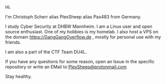 Hi.

I'm Christoph Scherr
  alias PlexSheep
  alias Pax483
from Germany.
  
I study Cyber Security at DHBW Mannheim. I am a Linux user and open source enthusiast.
One of my hobbies is my homelab. I also host a VPS on the domain https://GangGangOverflow.de , mostly for personal use with my friends.

I am also a part of the CTF Team DU4L.

If you have any questions for some reason, open an Issue in the specific repository or write an EMail to PlexSheep@protonmail.com

Stay healthy.

<!---
PlexSheep/PlexSheep is a ✨ special ✨ repository because its `README.md` (this file) appears on your GitHub profile.
You can click the Preview link to take a look at your changes.
--->

